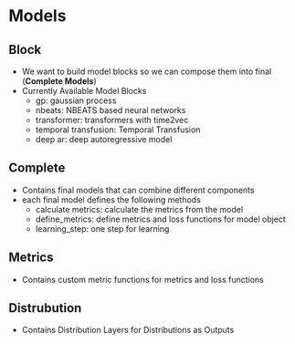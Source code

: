 # Models

## Block
- We want to build model blocks so we can compose them into final (**Complete Models**)
- Currently Available Model Blocks
  - gp: gaussian process
  - nbeats: NBEATS based neural networks
  - transformer: transformers with time2vec
  - temporal transfusion: Temporal Transfusion
  - deep ar: deep autoregressive model

## Complete
- Contains final models that can combine different components
- each final model defines the following methods
    - calculate metrics: calculate the metrics from the model
    - define_metrics: define metrics and loss functions for model object
    - learning_step: one step for learning

## Metrics
- Contains custom metric functions for metrics and loss functions

## Distrubution
- Contains Distribution Layers for Distributions as Outputs

